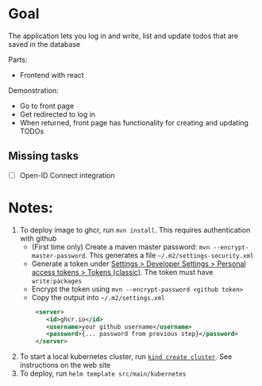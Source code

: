 # Goal

The application lets you log in and write, list and update todos that are saved in the database

Parts:

* Frontend with react

Demonstration:

* Go to front page
* Get redirected to log in
* When returned, front page has functionality for creating and updating TODOs


## Missing tasks


* [ ] Open-ID Connect integration


# Notes:

1. To deploy image to ghcr, run `mvn install`. This requires authentication with github
    * (First time only) Create a maven master password: `mvn --encrypt-master-password`. This generates a
      file `~/.m2/settings-security.xml`
    * Generate a token
      under [Settings > Developer Settings > Personal access tokens > Tokens (classic)](https://github.com/settings/tokens).
      The token must have `write:packages`
    * Encrypt the token using `mvn --encrypt-password <github token>`
    * Copy the output into `~/.m2/settings.xml`
      ```xml
       <server>
          <id>ghcr.io</id>
          <username>your github username</username>
          <password>{... password from previous step}</password>
       </server>
      ```
2. To start a local kubernetes cluster, run [`kind create cluster`](https://kind.sigs.k8s.io/). See instructions on the web site
3. To deploy, run `helm template src/main/kubernetes`